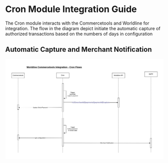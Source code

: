 # Cron Module Integration Guide

The Cron module interacts with the Commercetools and Worldline for integration. The flow in the diagram depict initiate the automatic capture of authorized transactions based on the numbers of days in configuration

## Automatic Capture and Merchant Notification

![Automatic Capture and Merchant Notification](/docs/cron/images/cronjob.jpg "Automatic Capture and Merchant Notification")




